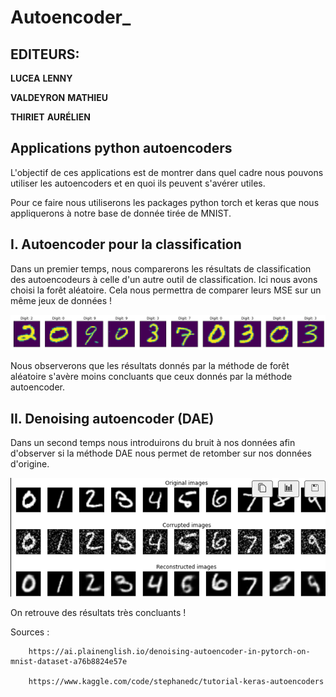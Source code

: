 # Autoencoder_
## EDITEURS:

**LUCEA** **LENNY**

**VALDEYRON** **MATHIEU**

**THIRIET** **AURÉLIEN**

## Applications python autoencoders

L'objectif de ces applications est de montrer dans quel cadre nous pouvons utiliser les autoencoders et en quoi ils peuvent s'avérer utiles. 

Pour ce faire nous utiliserons les packages python torch et keras que nous appliquerons à notre base de donnée tirée de MNIST.

## I. Autoencoder pour la classification


Dans un premier temps, nous comparerons les résultats de classification des autoencodeurs à celle d'un autre outil de classification. Ici nous avons choisi la forêt aléatoire. Cela nous permettra de comparer leurs MSE sur un même jeux de données !

<img src="https://github.com/lucea97217/Autoencoder_/blob/main/digit.png" >

Nous observerons que les résultats donnés par la méthode de forêt aléatoire s'avère moins concluants que ceux donnés par la méthode autoencoder.

## II. Denoising autoencoder (DAE)

Dans un second temps nous introduirons du bruit à nos données afin d'observer si la méthode DAE nous permet de retomber sur nos données d'origine.


<img src="https://github.com/lucea97217/Autoencoder_/blob/main/Capture%20d’écran%202022-10-14%20à%2020.57.00.png" >

On retrouve des résultats très concluants !


Sources : 

		https://ai.plainenglish.io/denoising-autoencoder-in-pytorch-on-mnist-dataset-a76b8824e57e

		https://www.kaggle.com/code/stephanedc/tutorial-keras-autoencoders